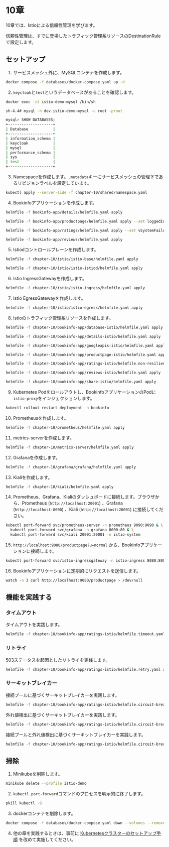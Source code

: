 # 10章

10章では、Istioによる信頼性管理を学びます。

信頼性管理は、すでに登場したトラフィック管理系リソースのDestinationRuleで設定します。

## セットアップ

1. サービスメッシュ外に、MySQLコンテナを作成します。

```bash
docker compose -f databases/docker-compose.yaml up -d
```

2. `keycloak`と`test`というデータベースがあることを確認します。

```bash
docker exec -it istio-demo-mysql /bin/sh

sh-4.4# mysql -h dev.istio-demo-mysql -u root -proot

mysql> SHOW DATABASES;
+--------------------+
| Database           |
+--------------------+
| information_schema |
| keycloak           |
| mysql              |
| performance_schema |
| sys                |
| test               |
+--------------------+
```

3. Namespaceを作成します。`.metadata`キーにサービスメッシュの管理下であるリビジョンラベルを設定しています。

```bash
kubectl apply --server-side -f chapter-10/shared/namespace.yaml
```

4. Bookinfoアプリケーションを作成します。

```bash
helmfile -f bookinfo-app/details/helmfile.yaml apply

helmfile -f bookinfo-app/productpage/helmfile.yaml apply --set loggedIn.enabled=true

helmfile -f bookinfo-app/ratings/helmfile.yaml apply --set vSystemFailure.enabled=true

helmfile -f bookinfo-app/reviews/helmfile.yaml apply
```

5. Istiodコントロールプレーンを作成します。

```bash
helmfile -f chapter-10/istio/istio-base/helmfile.yaml apply

helmfile -f chapter-10/istio/istio-istiod/helmfile.yaml apply
```

6. Istio IngressGatewayを作成します。

```bash
helmfile -f chapter-10/istio/istio-ingress/helmfile.yaml apply
```

7. Istio EgressGatewayを作成します。

```bash
helmfile -f chapter-10/istio/istio-egress/helmfile.yaml apply
```

8. Istioのトラフィック管理系リソースを作成します。

```bash
helmfile -f chapter-10/bookinfo-app/database-istio/helmfile.yaml apply

helmfile -f chapter-10/bookinfo-app/details-istio/helmfile.yaml apply

helmfile -f chapter-10/bookinfo-app/googleapis-istio/helmfile.yaml apply

helmfile -f chapter-10/bookinfo-app/productpage-istio/helmfile.yaml apply

helmfile -f chapter-10/bookinfo-app/ratings-istio/helmfile.non-resiliency.yaml apply

helmfile -f chapter-10/bookinfo-app/reviews-istio/helmfile.yaml apply

helmfile -f chapter-10/bookinfo-app/share-istio/helmfile.yaml apply
```

9. Kubernetes Podをロールアウトし、BookinfoアプリケーションのPodに`istio-proxy`をインジェクションします。

```bash
kubectl rollout restart deployment -n bookinfo
```

10. Prometheusを作成します。

```bash
helmfile -f chapter-10/prometheus/helmfile.yaml apply
```

11. metrics-serverを作成します。

```bash
helmfile -f chapter-10/metrics-server/helmfile.yaml apply
```

12. Grafanaを作成します。

```bash
helmfile -f chapter-10/grafana/grafana/helmfile.yaml apply
```

13. Kialiを作成します。

```bash
helmfile -f chapter-10/kiali/helmfile.yaml apply
```

14. Prometheus、Grafana、Kialiのダッシュボードに接続します。ブラウザから、Prometheus (`http://localhost:20001`) 、Grafana (`http://localhost:8000`) 、Kiali (`http://localhost:20001`) に接続してください。

```bash
kubectl port-forward svc/prometheus-server -n prometheus 9090:9090 & \
  kubectl port-forward svc/grafana -n grafana 8000:80 & \
  kubectl port-forward svc/kiali 20001:20001 -n istio-system
```

15. `http://localhost:9080/productpage?u=normal` から、Bookinfoアプリケーションに接続します。

```bash
kubectl port-forward svc/istio-ingressgateway -n istio-ingress 8080:8080 9080:9080
```

16. Bookinfoアプリケーションに定期的にリクエストを送信します。

```bash
watch -n 3 curl http://localhost:9080/productpage > /dev/null
```

## 機能を実践する

### タイムアウト

タイムアウトを実践します。

```bash
helmfile -f chapter-10/bookinfo-app/ratings-istio/helmfile.timeout.yaml apply
```

### リトライ

503ステータスを起因としたリトライを実践します。

```bash
helmfile -f chapter-10/bookinfo-app/ratings-istio/helmfile.retry.yaml apply --set retry.by5xxStatusCode.enabled=true
```

### サーキットブレイカー

接続プールに基づくサーキットブレイカーを実践します。

```bash
helmfile -f chapter-10/bookinfo-app/ratings-istio/helmfile.circuit-breaker.yaml apply --set circuitBreaker.byConnectionPool.enabled=true
```

外れ値検出に基づくサーキットブレイカーを実践します。

```bash
helmfile -f chapter-10/bookinfo-app/ratings-istio/helmfile.circuit-breaker.yaml apply --set circuitBreaker.byOutlierDetection.enabled=true
```

接続プールと外れ値検出に基づくサーキットブレイカーを実践します。

```bash
helmfile -f chapter-10/bookinfo-app/ratings-istio/helmfile.circuit-breaker.yaml apply --set circuitBreaker.byConnectionPool.enabled=true --set circuitBreaker.byOutlierDetection.enabled=true
```

## 掃除

1. Minikubeを削除します。

```bash
minikube delete --profile istio-demo
```

2. `kubectl port-forward`コマンドのプロセスを明示的に終了します。

```bash
pkill kubectl -9
```

3. dockerコンテナを削除します。

```bash
docker compose -f databases/docker-compose.yaml down --volumes --remove-orphans
```

4. 他の章を実践するときは、事前に [Kubernetesクラスターのセットアップ手順](../README.md) を改めて実施してください。
